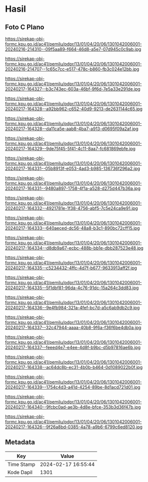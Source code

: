 # Hasil

## Foto C Plano

https://sirekap-obj-formc.kpu.go.id/ac41/pemilu/pdpr/13/01/04/20/06/1301042006001-20240216-214310--09f5aa89-f664-46d8-a5e7-07d945c0c9ab.jpg

https://sirekap-obj-formc.kpu.go.id/ac41/pemilu/pdpr/13/01/04/20/06/1301042006001-20240216-214707--1c65c7cc-e517-478c-b860-fb3c024e12bb.jpg

https://sirekap-obj-formc.kpu.go.id/ac41/pemilu/pdpr/13/01/04/20/06/1301042006001-20240217-164327--b3c743ec-603a-46bf-9f6d-7e5a33e291de.jpg

https://sirekap-obj-formc.kpu.go.id/ac41/pemilu/pdpr/13/01/04/20/06/1301042006001-20240217-164328--a92bb962-c652-40d9-9213-de2631144c65.jpg

https://sirekap-obj-formc.kpu.go.id/ac41/pemilu/pdpr/13/01/04/20/06/1301042006001-20240217-164328--da11ca5e-aab8-4ba7-a913-d0695f09a2af.jpg

https://sirekap-obj-formc.kpu.go.id/ac41/pemilu/pdpr/13/01/04/20/06/1301042006001-20240217-164329--9de75f45-5f41-4c11-8aa7-fc681869ebfe.jpg

https://sirekap-obj-formc.kpu.go.id/ac41/pemilu/pdpr/13/01/04/20/06/1301042006001-20240217-164331--05b8913f-e053-4ad3-b985-136736f296a2.jpg

https://sirekap-obj-formc.kpu.go.id/ac41/pemilu/pdpr/13/01/04/20/06/1301042006001-20240217-164331--9480a897-1758-4f1a-a528-d275d447b36a.jpg

https://sirekap-obj-formc.kpu.go.id/ac41/pemilu/pdpr/13/01/04/20/06/1301042006001-20240217-164332--4921781e-1f38-4756-abf5-7c5e24ca9e91.jpg

https://sirekap-obj-formc.kpu.go.id/ac41/pemilu/pdpr/13/01/04/20/06/1301042006001-20240217-164333--640aeced-dc56-48a8-b3c1-890bc72cff15.jpg

https://sirekap-obj-formc.kpu.go.id/ac41/pemilu/pdpr/13/01/04/20/06/1301042006001-20240217-164334--d8db9a67-ecbc-488b-bb1e-dbb287523e48.jpg

https://sirekap-obj-formc.kpu.go.id/ac41/pemilu/pdpr/13/01/04/20/06/1301042006001-20240217-164335--c5234432-4ffc-4d7f-b677-9633913aff2f.jpg

https://sirekap-obj-formc.kpu.go.id/ac41/pemilu/pdpr/13/01/04/20/06/1301042006001-20240217-164335--5f1dbf81-96da-4c76-91dc-15a264c3dd83.jpg

https://sirekap-obj-formc.kpu.go.id/ac41/pemilu/pdpr/13/01/04/20/06/1301042006001-20240217-164336--9e4fb984-321a-4fef-bc7d-a5c6ab9db2c9.jpg

https://sirekap-obj-formc.kpu.go.id/ac41/pemilu/pdpr/13/01/04/20/06/1301042006001-20240217-164337--32c47944-aaaa-40b8-9f6a-f36f6be4db0a.jpg

https://sirekap-obj-formc.kpu.go.id/ac41/pemilu/pdpr/13/01/04/20/06/1301042006001-20240217-164337--feeed4e7-e4ee-4d8f-b9bc-d5b97816ae6b.jpg

https://sirekap-obj-formc.kpu.go.id/ac41/pemilu/pdpr/13/01/04/20/06/1301042006001-20240217-164338--ac64dc8b-ec31-4b0b-b464-0d1089022b0f.jpg

https://sirekap-obj-formc.kpu.go.id/ac41/pemilu/pdpr/13/01/04/20/06/1301042006001-20240217-164339--1754c4d3-a41d-4254-89be-8d1acd721d01.jpg

https://sirekap-obj-formc.kpu.go.id/ac41/pemilu/pdpr/13/01/04/20/06/1301042006001-20240217-164340--9fcbc0ad-ae3b-4d8e-bfce-353b3d36f47b.jpg

https://sirekap-obj-formc.kpu.go.id/ac41/pemilu/pdpr/13/01/04/20/06/1301042006001-20240217-164326--9f26a8bd-0385-4a78-a9b6-6799c6ed8120.jpg


## Metadata

| Key        | Value               |
| ---------- | ------------------- |
| Time Stamp | 2024-02-17 16:55:44 |
| Kode Dapil | 1301                |



